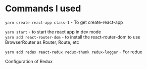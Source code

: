 # Commands I used

`yarn create react-app class-1` - To get create-react-app <br/>

`yarn start` - to start the react app in dev mode<br/>
`yarn add react-router-dom` - to install the react-router-dom to use BrowserRouter as Router, Route, etc <br/>


`yarn add redux react-redux redux-thunk redux-logger` - For redux

Configuration of Redux